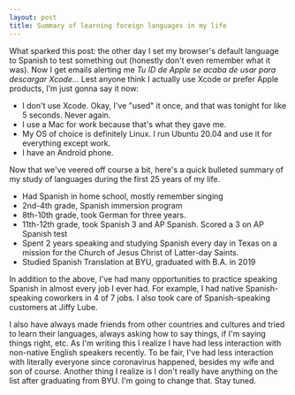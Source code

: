 ```yaml
---
layout: post
title: Summary of learning foreign languages in my life
---
```


What sparked this post: the other day I set my browser's default language to Spanish to test something out (honestly don't even remember what it was).
Now I get emails alerting me *Tu ID de Apple se acaba de usar para descargar Xcode..*.
Lest anyone think I actually use Xcode or prefer Apple products, I'm just gonna say it now:

- I don't use Xcode. Okay, I've "used" it once, and that was tonight for like 5 seconds. Never again.
- I use a Mac for work because that's what they gave me.
- My OS of choice is definitely Linux. I run Ubuntu 20.04 and use it for everything except work.
- I have an Android phone.

Now that we've veered off course a bit, here's a quick bulleted summary of my study of languages during the first 25 years of my life.

- Had Spanish in home school, mostly remember singing
- 2nd-4th grade, Spanish immersion program
- 8th-10th grade, took German for three years.
- 11th-12th grade, took Spanish 3 and AP Spanish. Scored a 3 on AP Spanish test
- Spent 2 years speaking and studying Spanish every day in Texas on a mission for the Church of Jesus Christ of Latter-day Saints.
- Studied Spanish Translation at BYU, graduated with B.A. in 2019

In addition to the above, I've had many opportunities to practice speaking Spanish in almost every job I ever had.
For example, I had native Spanish-speaking coworkers in 4 of 7 jobs. I also took care of Spanish-speaking customers at Jiffy Lube.

I also have always made friends from other countries and cultures and tried to learn their languages, always asking how to say things, if I'm saying things right, etc.
As I'm writing this I realize I have had less interaction with non-native English speakers recently.
To be fair, I've had less interaction with literally everyone since coronavirus happened, besides my wife and son of course.
Another thing I realize is I don't really have anything on the list after graduating from BYU.
I'm going to change that. Stay tuned.
